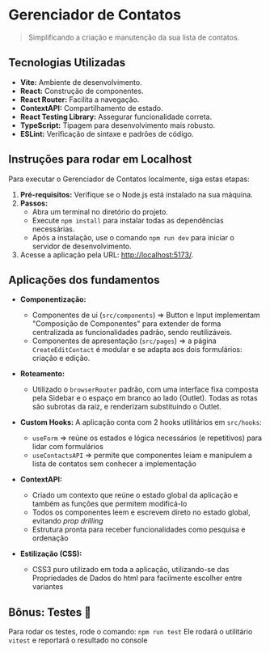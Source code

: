 # Gerenciador de Contatos
> Simplificando a criação e manutenção da sua lista de contatos.

## Tecnologias Utilizadas
- **Vite:** Ambiente de desenvolvimento.
- **React:** Construção de componentes.
- **React Router:** Facilita a navegação.
- **ContextAPI:** Compartilhamento de estado.
- **React Testing Library:** Assegurar funcionalidade correta.
- **TypeScript:** Tipagem para desenvolvimento mais robusto.
- **ESLint:** Verificação de sintaxe e padrões de código.

## Instruções para rodar em Localhost
Para executar o Gerenciador de Contatos localmente, siga estas etapas:

1. **Pré-requisitos:** Verifique se o Node.js está instalado na sua máquina.
2. **Passos:**
   - Abra um terminal no diretório do projeto.
   - Execute `npm install` para instalar todas as dependências necessárias.
   - Após a instalação, use o comando `npm run dev` para iniciar o servidor de desenvolvimento.
3. Acesse a aplicação pela URL: [http://localhost:5173/](http://localhost:5173/).

## Aplicações dos fundamentos
- **Componentização:**
   - Componentes de ui (`src/components`) => Button e Input implementam "Composição de Componentes" para extender de forma centralizada as funcionalidades padrão, sendo reutilizáveis.
   - Componentes de apresentação (`src/pages`) => a página `CreateEditContact` é modular e se adapta aos dois formulários: criação e edição.
 
- **Roteamento:**
   - Utilizado o `browserRouter` padrão, com uma interface fixa composta pela Sidebar e o espaço em branco ao lado (Outlet). Todas as rotas são subrotas da raiz, e renderizam substituindo o Outlet.
  
- **Custom Hooks:** A aplicação conta com 2 hooks utilitários em `src/hooks`:
   - `useForm` => reúne os estados e lógica necessários (e repetitivos) para lidar com formulários
   - `useContactsAPI` => permite que componentes leiam e manipulem a lista de contatos sem conhecer a implementação

- **ContextAPI:**
   - Criado um contexto que reúne o estado global da aplicação e também as funções que permitem modificá-lo
   - Todos os componentes leem e escrevem direto no estado global, evitando *prop drilling*
   - Estrutura pronta para receber funcionalidades como pesquisa e ordenação

- **Estilização (CSS):**
   - CSS3 puro utilizado em toda a aplicação, utilizando-se das Propriedades de Dados do html para facilmente escolher entre variantes

## Bônus: Testes 🧪
Para rodar os testes, rode o comando:
`npm run test`
Ele rodará o utilitário `vitest` e reportará o resultado no console 
